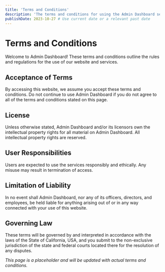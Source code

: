 ```yaml
---
title: 'Terms and Conditions'
description: 'The terms and conditions for using the Admin Dashboard services.'
publishDate: 2023-10-27 # Use current date or a relevant past date
---
```


# Terms and Conditions

Welcome to Admin Dashboard! These terms and conditions outline the rules and regulations for the use of our website and services.

## Acceptance of Terms

By accessing this website, we assume you accept these terms and conditions. Do not continue to use Admin Dashboard if you do not agree to all of the terms and conditions stated on this page.

## License

Unless otherwise stated, Admin Dashboard and/or its licensors own the intellectual property rights for all material on Admin Dashboard. All intellectual property rights are reserved.

## User Responsibilities

Users are expected to use the services responsibly and ethically. Any misuse may result in termination of access.

## Limitation of Liability

In no event shall Admin Dashboard, nor any of its officers, directors, and employees, be held liable for anything arising out of or in any way connected with your use of this website.

## Governing Law

These terms will be governed by and interpreted in accordance with the laws of the State of California, USA, and you submit to the non-exclusive jurisdiction of the state and federal courts located there for the resolution of any disputes.

_This page is a placeholder and will be updated with actual terms and conditions._
